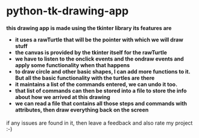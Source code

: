 # python-tk-drawing-app

<h4>
this drawing app is made using the tkinter library 
<bold>its features are</bold>
    <ul>
        <li>
            it uses a rawTurtle that will be the pointer with which we will draw stuff 
        </li>
        <li>
            the canvas is provided by the tkinter itself for the rawTurtle
        </li>
        <li>
            we have to listen to the onclick events and the ondraw events and apply some functionality when that happens
        </li>
        <li>
            to draw circle and other basic shapes, I can add more functions to it. But all the basic 
            functionality with the turtles are there
        </li>
        <li>
            it maintains a list of the commands entered, we can undo it too.
        </li>
        <li>
            that list of commands can then be stored into a file to store the info about how we arrived at this drawing
        </li>
        <li>
            we can read a file that contains all those steps and commands with attributes, then 
            draw everything back on the screen
        </li>
    </ul>
    
</h4>

if any issues are found in it, then leave a feedback and also rate my project :-)
